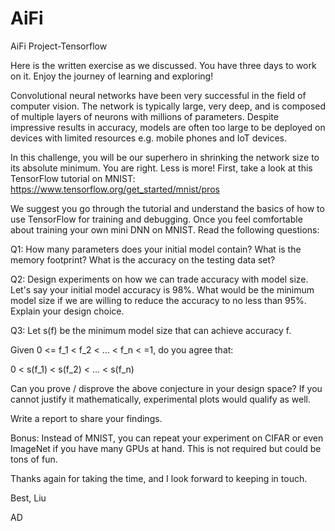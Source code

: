 # AiFi
AiFi Project-Tensorflow

Here is the written exercise as we discussed. You have three days to work on it. Enjoy the journey of learning and exploring!

Convolutional neural networks have been very successful in the field of computer vision. The network is typically large, very deep, and is composed of multiple layers of neurons with millions of parameters. Despite impressive results in accuracy, models are often too large to be deployed on devices with limited resources e.g. mobile phones and IoT devices.

In this challenge, you will be our superhero in shrinking the network size to its absolute minimum. You are right. Less is more! First, take a look at this TensorFlow tutorial on MNIST: https://www.tensorflow.org/get_started/mnist/pros

We suggest you go through the tutorial and understand the basics of how to use TensorFlow for training and debugging. Once you feel comfortable about training your own mini DNN on MNIST. Read the following questions:

Q1: How many parameters does your initial model contain? What is the memory footprint? What is the accuracy on the testing data set?

Q2: Design experiments on how we can trade accuracy with model size. Let's say your initial model accuracy is 98%. What would be the minimum model size if we are willing to reduce the accuracy to no less than 95%. Explain your design choice. 

Q3: Let s(f) be the minimum model size that can achieve accuracy f. 

Given 0 <= f_1 < f_2 < ... < f_n  < =1, do you agree that:

0 < s(f_1) < s(f_2) < ... < s(f_n) 

Can you prove / disprove the above conjecture in your design space? If you cannot justify it mathematically, experimental plots would qualify as well.

Write a report to share your findings.


Bonus: Instead of MNIST, you can repeat your experiment on CIFAR or even ImageNet if you have many GPUs at hand. This is not required but could be tons of fun.

Thanks again for taking the time, and I look forward to keeping in touch.

Best,
Liu 
 
AD
